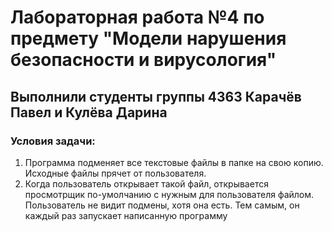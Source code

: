 # Лабораторная работа №4 по предмету "Модели нарушения безопасности и вирусология"
## Выполнили студенты группы 4363 Карачёв Павел и Кулёва Дарина
### Условия задачи:
1. Программа подменяет все текстовые файлы в папке на свою копию. Исходные файлы прячет от пользователя.
2. Когда пользователь открывает такой файл, открывается просмотрщик по-умолчанию с нужным для пользователя файлом. Пользователь не видит подмены, хотя она есть. Тем самым, он каждый раз запускает написанную программу

